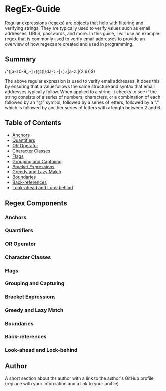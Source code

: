# RegEx-Guide

Regular expressions (regexs) are objects that help with filtering and verifying strings. They are typically used to verify values such as email addresses, URLS, passwords, and more. In this guide, I will use an example regex that is commonly used to verify email addresses to provide an overview of how regexs are created and used in programming. 

## Summary

/^([a-z0-9_\.-]+)@([\da-z\.-]+)\.([a-z\.]{2,6})$/

The above regular expression is used to verify email addresses. It does this by ensuring that a value follows the same structure and syntax that email addresses typically follow. When applied to a string, it checks to see if the string consists of a series of numbers, characters, or a combination of each followed by an "@" symbol, followed by a series of letters, followed by a ".", which is followed by another series of letters with a length between 2 and 6.

## Table of Contents

- [Anchors](#anchors)
- [Quantifiers](#quantifiers)
- [OR Operator](#or-operator)
- [Character Classes](#character-classes)
- [Flags](#flags)
- [Grouping and Capturing](#grouping-and-capturing)
- [Bracket Expressions](#bracket-expressions)
- [Greedy and Lazy Match](#greedy-and-lazy-match)
- [Boundaries](#boundaries)
- [Back-references](#back-references)
- [Look-ahead and Look-behind](#look-ahead-and-look-behind)

## Regex Components

### Anchors

### Quantifiers

### OR Operator

### Character Classes

### Flags

### Grouping and Capturing

### Bracket Expressions

### Greedy and Lazy Match

### Boundaries

### Back-references

### Look-ahead and Look-behind

## Author

A short section about the author with a link to the author's GitHub profile (replace with your information and a link to your profile)